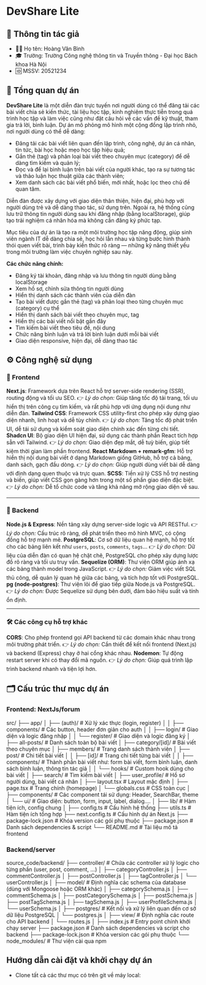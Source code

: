# DevShare Lite

## 📌 Thông tin tác giả
- 👨‍🎓 Họ tên: Hoàng Văn Bình  
- 🎓 Trường: Trường Công nghệ thông tin và Truyền thông - Đại học Bách khoa Hà Nội
- 🆔 MSSV: 20521234

## 🧩 Tổng quan dự án

**DevShare Lite**  là một diễn đàn trực tuyến nơi người dùng có thể đăng tải các bài viết chia sẻ kiến thức, tài liệu học tập, kinh nghiệm thực tiễn trong quá trình học tập và làm việc cũng như đặt câu hỏi về các vấn đề kỹ thuật, tham gia trả lời, bình luận.
Dự án mô phỏng mô hình một cộng đồng lập trình nhỏ, nơi người dùng có thể dễ dàng:
- Đăng tải các bài viết liên quan đến lập trình, công nghệ, dự án cá nhân, tin tức, bài học hoặc mẹo học tập hiệu quả;
- Gắn thẻ (tag) và phân loại bài viết theo chuyên mục (category) để dễ dàng tìm kiếm và quản lý;
- Đọc và để lại bình luận trên bài viết của người khác, tạo ra sự tương tác và thảo luận học thuật giữa các thành viên;
- Xem danh sách các bài viết phổ biến, mới nhất, hoặc lọc theo chủ đề quan tâm.

Diễn đàn được xây dựng với giao diện thân thiện, hiện đại, phù hợp với người dùng trẻ và dễ dàng thao tác, sử dụng trên. Ngoài ra, hệ thống cũng lưu trữ thông tin người dùng sau khi đăng nhập (bằng localStorage), giúp tạo trải nghiệm cá nhân hóa mà không cần đăng ký phức tạp.

Mục tiêu của dự án là tạo ra một môi trường học tập năng động, giúp sinh viên ngành IT dễ dàng chia sẻ, học hỏi lẫn nhau và từng bước hình thành thói quen viết bài, trình bày kiến thức rõ ràng — những kỹ năng thiết yếu trong môi trường làm việc chuyên nghiệp sau này.


**Các chức năng chính:**
- Đăng ký tài khoản, đăng nhập và lưu thông tin người dùng bằng localStorage
- Xem hồ sơ, chỉnh sửa thông tin người dùng
- Hiển thị danh sách các thành viên của diễn đàn
- Tạo bài viết được gắn thẻ (tag) và phân loại theo từng chuyên mục (category) cụ thể 
- Hiển thị danh sách bài viết theo chuyên mục, tag
- Hiển thị các bài viết nổi bật gần đây
- Tìm kiếm bài viết theo tiêu đề, nội dung
- Chức năng bình luận và trả lời bình luận dưới mỗi bài viết
- Giao diện responsive, hiện đại, dễ dàng thao tác

## ⚙️ Công nghệ sử dụng
### 🔷 Frontend
**Next.js**: Framework dựa trên React hỗ trợ server-side rendering (SSR), routing động và tối ưu SEO.
  👉 *Lý do chọn:* Giúp tăng tốc độ tải trang, tối ưu hiển thị trên công cụ tìm kiếm, và rất phù hợp với ứng dụng nội dung như diễn đàn.
**Tailwind CSS**: Framework CSS utility-first cho phép xây dựng giao diện nhanh, linh hoạt và dễ tùy chỉnh.
  👉 *Lý do chọn:* Tăng tốc độ phát triển UI, dễ tái sử dụng và kiểm soát giao diện chính xác đến từng chi tiết.
**Shadcn UI**: Bộ giao diện UI hiện đại, sử dụng các thành phần React tích hợp sẵn với Tailwind.
  👉 *Lý do chọn:* Giao diện đẹp mắt, dễ tuỳ biến, giúp tiết kiệm thời gian làm phần frontend.
**React Markdown + remark-gfm**: Hỗ trợ hiển thị nội dung bài viết ở dạng Markdown giống GitHub, hỗ trợ cả bảng, danh sách, gạch đầu dòng.
  👉 *Lý do chọn:* Giúp người dùng viết bài dễ dàng với định dạng quen thuộc và trực quan.
**SCSS**: Tiền xử lý CSS hỗ trợ nesting và biến, giúp viết CSS gọn gàng hơn trong một số phần giao diện đặc biệt.
  👉 *Lý do chọn:* Dễ tổ chức code và tăng khả năng mở rộng giao diện về sau.

---

### 🔶 Backend
**Node.js & Express**: Nền tảng xây dựng server-side logic và API RESTful.
  👉 *Lý do chọn:* Cấu trúc rõ ràng, dễ phát triển theo mô hình MVC, có cộng đồng hỗ trợ mạnh mẽ.
**PostgreSQL**: Cơ sở dữ liệu quan hệ mạnh, hỗ trợ tốt cho các bảng liên kết như `users`, `posts`, `comments`, `tags`...
  👉 *Lý do chọn:* Dữ liệu của diễn đàn có quan hệ chặt chẽ, PostgreSQL cho phép xây dựng lược đồ rõ ràng và tối ưu truy vấn.
**Sequelize (ORM)**: Thư viện ORM giúp ánh xạ các bảng thành model trong JavaScript.
  👉 *Lý do chọn:* Giảm việc viết SQL thủ công, dễ quản lý quan hệ giữa các bảng, và tích hợp tốt với PostgreSQL.
**pg (node-postgres)**: Thư viện lõi để giao tiếp giữa Node.js và PostgreSQL.
  👉 *Lý do chọn:* Được Sequelize sử dụng bên dưới, đảm bảo hiệu suất và tính ổn định.

---

### 🛠️ Các công cụ hỗ trợ khác
**CORS**: Cho phép frontend gọi API backend từ các domain khác nhau trong môi trường phát triển.
  👉 *Lý do chọn:* Cần thiết để kết nối frontend (Next.js) và backend (Express) chạy ở hai cổng khác nhau.
**Nodemon**: Tự động restart server khi có thay đổi mã nguồn.
  👉 *Lý do chọn:* Giúp quá trình lập trình backend nhanh và tiện lợi hơn.


## 🗂️ Cấu trúc thư mục dự án
### Frontend: NextJs/forum
src/
├── app/
│   ├── (auth)/                    # Xử lý xác thực (login, register)
│   │   ├── components/            # Các button, header đơn giản cho auth
│   │   ├── login/                 # Giao diện và logic đăng nhập
│   │   └── register/              # Giao diện và logic đăng ký
│   ├── all-posts/                 # Danh sách toàn bộ bài viết
│   ├── category/[id]/             # Bài viết theo chuyên mục
│   ├── members/                   # Trang danh sách thành viên
│   ├── post/                      # Chi tiết bài viết
│   │   ├── [id]/                  # Trang chi tiết từng bài viết
│   │   ├── components/            # Thành phần bài viết như: form bài viết, form bình luận, danh sách bình luận, thông tin tác giả
│   │   └── hooks/                 # Custom hook dùng cho bài viết
│   ├── search/                    # Tìm kiếm bài viết
│   ├── user_profile/             # Hồ sơ người dùng, bài viết cá nhân
│   ├── layout.tsx                # Layout mặc định
│   ├── page.tsx                  # Trang chính (homepage)
│   └── globals.css               # CSS toàn cục
│
├── components/                   # Các component tái sử dụng: Header, SearchBar, theme
│   └── ui/                       # Giao diện: button, form, input, label, dialog....
│
├── lib/                          # Hàm tiện ích, config chung
│
├── config.ts                     # Cấu hình hệ thống
├── utils.ts                      # Hàm tiện ích tổng hợp
├── next.config.ts                # Cấu hình dự án Next.js
├── package-lock.json             # Khóa version các gói phụ thuộc
├── package.json                  # Danh sách dependencies & script
└── README.md                     # Tài liệu mô tả frontend

### Backend/server
source_code/backend/
├── controller/             # Chứa các controller xử lý logic cho từng phần (user, post, comment, ...)
│   ├── categoryController.js
│   ├── commentController.js
│   ├── postController.js
│   ├── tagController.js
│   └── userController.js
│
├── model/                  # Định nghĩa các schema của database (dùng với Mongoose hoặc ORM khác)
│   ├── categorySchema.js
│   ├── commentSchema.js
│   ├── postCategorySchema.js
│   ├── postSchema.js
│   ├── postTagSchema.js
│   ├── tagSchema.js
│   ├── userProfileSchema.js
│   └── userSchema.js
│
├── postgres/               # Kết nối và xử lý liên quan đến cơ sở dữ liệu PostgreSQL
│   └── postgres.js
│
├── view/                   # Định nghĩa các route cho API backend
│   └── routes.js
│
├── index.js                # Entry point chính khởi chạy server
├── package.json            # Danh sách dependencies và script cho backend
├── package-lock.json       # Khóa version các gói phụ thuộc
└── node_modules/           # Thư viện cài qua npm

## Hướng dẫn cài đặt và khởi chạy dự án
- Clone tất cả các thư mục có trên git về máy local:
